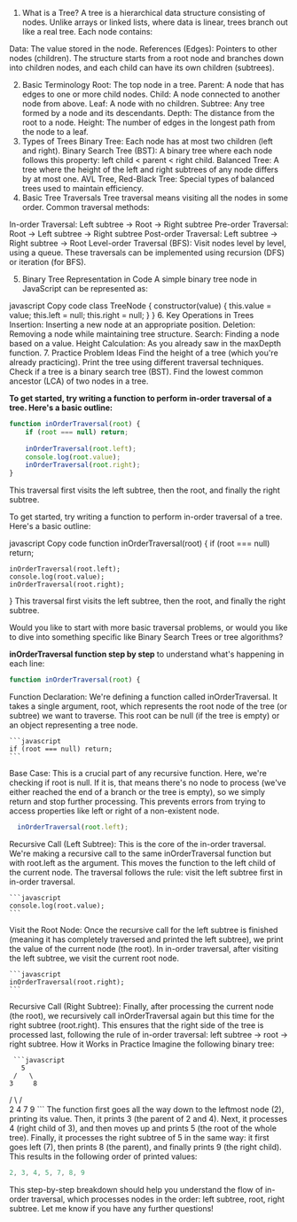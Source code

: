 1. What is a Tree?
A tree is a hierarchical data structure consisting of nodes. Unlike arrays or linked lists, where data is linear, trees branch out like a real tree. Each node contains:

Data: The value stored in the node.
References (Edges): Pointers to other nodes (children).
The structure starts from a root node and branches down into children nodes, and each child can have its own children (subtrees).

2. Basic Terminology
Root: The top node in a tree.
Parent: A node that has edges to one or more child nodes.
Child: A node connected to another node from above.
Leaf: A node with no children.
Subtree: Any tree formed by a node and its descendants.
Depth: The distance from the root to a node.
Height: The number of edges in the longest path from the node to a leaf.
3. Types of Trees
Binary Tree: Each node has at most two children (left and right).
Binary Search Tree (BST): A binary tree where each node follows this property: left child < parent < right child.
Balanced Tree: A tree where the height of the left and right subtrees of any node differs by at most one.
AVL Tree, Red-Black Tree: Special types of balanced trees used to maintain efficiency.
4. Basic Tree Traversals
Tree traversal means visiting all the nodes in some order. Common traversal methods:

In-order Traversal: Left subtree → Root → Right subtree
Pre-order Traversal: Root → Left subtree → Right subtree
Post-order Traversal: Left subtree → Right subtree → Root
Level-order Traversal (BFS): Visit nodes level by level, using a queue.
These traversals can be implemented using recursion (DFS) or iteration (for BFS).

5. Binary Tree Representation in Code
A simple binary tree node in JavaScript can be represented as:

javascript
Copy code
class TreeNode {
    constructor(value) {
        this.value = value;
        this.left = null;
        this.right = null;
    }
}
6. Key Operations in Trees
Insertion: Inserting a new node at an appropriate position.
Deletion: Removing a node while maintaining tree structure.
Search: Finding a node based on a value.
Height Calculation: As you already saw in the maxDepth function.
7. Practice Problem Ideas
Find the height of a tree (which you're already practicing).
Print the tree using different traversal techniques.
Check if a tree is a binary search tree (BST).
Find the lowest common ancestor (LCA) of two nodes in a tree.

**To get started, try writing a function to perform in-order traversal of a tree. Here's a basic outline:**

```javascript
function inOrderTraversal(root) {
    if (root === null) return;
    
    inOrderTraversal(root.left);
    console.log(root.value);
    inOrderTraversal(root.right);
}
```

This traversal first visits the left subtree, then the root, and finally the right subtree.

To get started, try writing a function to perform in-order traversal of a tree. Here's a basic outline:

javascript
Copy code
function inOrderTraversal(root) {
    if (root === null) return;
    
    inOrderTraversal(root.left);
    console.log(root.value);
    inOrderTraversal(root.right);
}
This traversal first visits the left subtree, then the root, and finally the right subtree.

Would you like to start with more basic traversal problems, or would you like to dive into something specific like Binary Search Trees or tree algorithms?



**inOrderTraversal function step by step** to understand what's happening in each line:


```javascript
function inOrderTraversal(root) {
```
Function Declaration: We're defining a function called inOrderTraversal. It takes a single argument, root, which represents the root node of the tree (or subtree) we want to traverse. This root can be null (if the tree is empty) or an object representing a tree node.

    ```javascript
    if (root === null) return;
    ```
Base Case: This is a crucial part of any recursive function. Here, we're checking if root is null. If it is, that means there's no node to process (we've either reached the end of a branch or the tree is empty), so we simply return and stop further processing. This prevents errors from trying to access properties like left or right of a non-existent node.

  ```javascript
    inOrderTraversal(root.left);
  ```
Recursive Call (Left Subtree): This is the core of the in-order traversal. We're making a recursive call to the same inOrderTraversal function but with root.left as the argument. This moves the function to the left child of the current node. The traversal follows the rule: visit the left subtree first in in-order traversal.

    ```javascript
    console.log(root.value);
    ```
Visit the Root Node: Once the recursive call for the left subtree is finished (meaning it has completely traversed and printed the left subtree), we print the value of the current node (the root). In in-order traversal, after visiting the left subtree, we visit the current root node.

    ```javascript
    inOrderTraversal(root.right);
    ```
Recursive Call (Right Subtree): Finally, after processing the current node (the root), we recursively call inOrderTraversal again but this time for the right subtree (root.right). This ensures that the right side of the tree is processed last, following the rule of in-order traversal: left subtree → root → right subtree.
How it Works in Practice
Imagine the following binary tree:


     ```javascript
       5
     /   \
    3     8
   / \   / \
  2   4 7   9
     ```
The function first goes all the way down to the leftmost node (2), printing its value.
Then, it prints 3 (the parent of 2 and 4).
Next, it processes 4 (right child of 3), and then moves up and prints 5 (the root of the whole tree).
Finally, it processes the right subtree of 5 in the same way: it first goes left (7), then prints 8 (the parent), and finally prints 9 (the right child).
This results in the following order of printed values:


```javascript
2, 3, 4, 5, 7, 8, 9
```

This step-by-step breakdown should help you understand the flow of in-order traversal, which processes nodes in the order: left subtree, root, right subtree. Let me know if you have any further questions!